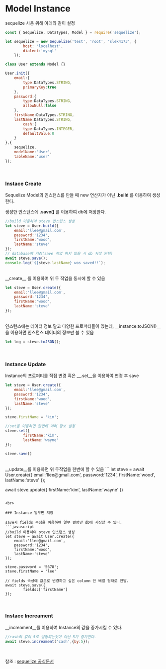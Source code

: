 # Model Instance

sequelize 사용 위해 아래와 같이 설정
```javascript
const { Sequelize, DataTypes, Model } = require('sequelize');

let sequelize = new Sequelize('test', 'root', 'slek4173', {
        host: 'localhost',
        dialect:'mysql'
    });

class User extends Model {}

User.init({
    email:{
        type:DataTypes.STRING,
        primaryKey:true
    },
    password:{
        type:DataTypes.STRING,
        allowNull:false
    },
    firstName:DataTypes.STRING,
    lastName:DataTypes.STRING,
        cash:{
        type:DataTypes.INTEGER,
        defaultValue:0
    }
},{ 
    sequelize,
    modelName:'User',
    tableName:'user'
});
```

<br>

### Instace Create
Sequelize Model의 인스턴스를 만들 때 new 연산자가 아닌 __.build__ 를 이용하여 생성한다.<br>

생성한 인스턴스에 __.save()__ 를 이용하여 db에 저장한다.
```javascript
//build 이용하여 steve 인스턴스 생성
let steve = User.build({
    email:'llee@gmail.com',
    password:'1234',
    firstName:'wood',
    lastName:'steve'
});
// database에 저장(save 작업 하지 않을 시 db 저장 안됨)
await steve.save();
console.log(`${steve.lastName} was saved!!`);
```

<br>
__create__ 를 이용하여 위 두 작업을 동시에 할 수 있음

```javascript
let steve = User.create({
    email:'llee@gmail.com',
    password:'1234',
    firstName:'wood',
    lastName:'steve'
});
```

<br>
인스턴스에는 데이터 정보 말고 다양한 프로퍼티들이 있는데, __instance.toJSON()__ 을 이용하면 인스턴스 데이터의 정보만 볼 수 있음

```javascript
let log = steve.toJSON();
```

<br>

### Instance Update

Instance의 프로퍼티를 직접 변경 혹은 __.set__을 이용하여 변경 후 save

```javascript
let steve = User.create({
    email:'llee@gmail.com',
    password:'1234',
    firstName:'wood',
    lastName:'steve'
});

steve.firstName = 'kim';

//set을 이용하면 한번에 여러 정보 설정
steve.set({
        firstName:'kim',
        lastName:'wayne'
});

steve.save()
```

<br>
__update__를 이용하면 위 두작업을 한번에 할 수 있음
```
let steve = await User.create({
    email:'llee@gmail.com',
    password:'1234',
    firstName:'wood',
    lastName:'steve'
});

await steve.update({
        firstName:'kim',
        lastName:'wayne'
})
```

<br>

### Instance 일부만 저장

save시 fields 속성을 이용하여 일부 컬럼만 db에 저장할 수 있다.
```javascript
//build 이용하여 steve 인스턴스 생성
let steve = await User.create({
    email:'llee@gmail.com',
    password:'1234',
    firstName:'wood',
    lastName:'steve'
});

steve.password = '5678';
steve.firstName = 'lee'

// fields 속성에 값으로 변경하고 싶은 column 만 배열 형태로 전달.
await steve.save({
        fields:['firstName']
});
```

<br>

### Instace Increament
__increament__를 이용하여 Instance의 값을 증가시킬 수 있다.

```javascript
//cash의 값이 5로 설정되는것이 아닌 5가 증가한다.
await steve.increament('cash',{by:5});
```

<br>

참조 : [sequelize 공식문서](https://sequelize.org/master/manual/model-instances.html)
